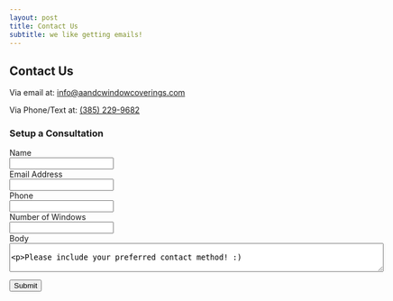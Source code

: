 ```yaml
---
layout: post
title: Contact Us
subtitle: we like getting emails!
---
```


## Contact Us

Via email at: <a href="mailto:info@aandcwindowcoverings.com?subject=Window Covering Consultation">info@aandcwindowcoverings.com</a>

Via Phone/Text at: <a href="tel:+13852299682">(385) 229-9682</a>


### Setup a Consultation
<form action="https://formspree.io/f/{{ site.formspreeid }}" method="post">
  <div class="row py-2">
    <div class="col-2">Name</div>
    <div class="col-8"><input name="name" type="text" /></div>
  </div>
  <div class="row py-2">
    <div class="col-2">Email Address</div>
    <div class="col-8"><input name="email" id="email" type="email" /></div>
  </div>
    <div class="row py-2">
    <div class="col-2">Phone</div>
    <div class="col-8"><input name="phone" id="phone" type="phone" /></div>
  </div>
  <div class="row py-2">
    <div class="col-2">Number of Windows</div>
    <div class="col-8"><input name="windows" type="number" min="0"/></div>
  </div>
  <div class="row py-2">
    <div class="col-2">Body</div>
    <div class="col-8">
      <textarea name="body" cols="80" rows="3">


Please include your preferred contact method! :)
      </textarea>
    </div>
  </div>
  <div class="row py-2">
    <div class="col-2"></div>
    <div class="col-8"><button type="submit">Submit</button></div>
  </div>
</form>
